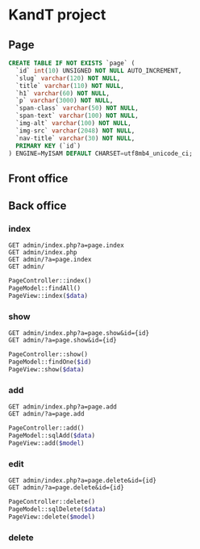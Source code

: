 # KandT project

## Page

```sql
CREATE TABLE IF NOT EXISTS `page` (
  `id` int(10) UNSIGNED NOT NULL AUTO_INCREMENT,
  `slug` varchar(120) NOT NULL,
  `title` varchar(110) NOT NULL,
  `h1` varchar(60) NOT NULL,
  `p` varchar(3000) NOT NULL,
  `span-class` varchar(50) NOT NULL,
  `span-text` varchar(100) NOT NULL,
  `img-alt` varchar(100) NOT NULL,
  `img-src` varchar(2048) NOT NULL,
  `nav-title` varchar(30) NOT NULL,
  PRIMARY KEY (`id`)
) ENGINE=MyISAM DEFAULT CHARSET=utf8mb4_unicode_ci;
```

## Front office

## Back office

### index

```
GET admin/index.php?a=page.index
GET admin/index.php
GET admin/?a=page.index
GET admin/
```

```php
PageController::index()
PageModel::findAll()
PageView::index($data)
```

### show

```
GET admin/index.php?a=page.show&id={id}
GET admin/?a=page.show&id={id}
```

```php
PageController::show()
PageModel::findOne($id)
PageView::show($data)
```


### add

```
GET admin/index.php?a=page.add
GET admin/?a=page.add
```

```php
PageController::add()
PageModel::sqlAdd($data)
PageView::add($model)
```


### edit

```
GET admin/index.php?a=page.delete&id={id}
GET admin/?a=page.delete&id={id}
```

```php
PageController::delete()
PageModel::sqlDelete($data)
PageView::delete($model)
```

### delete

